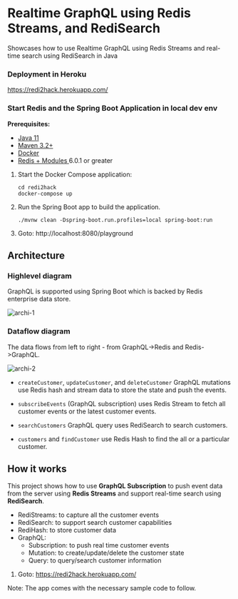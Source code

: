 # Realtime GraphQL using Redis Streams, and RediSearch

Showcases how to use Realtime GraphQL using Redis Streams and real-time search using RediSearch in Java

### Deployment in Heroku

https://redi2hack.herokuapp.com/

### Start Redis and the Spring Boot Application in local dev env

**Prerequisites:**

* [Java 11](https://sdkman.io/jdks)
* [Maven 3.2+](https://sdkman.io/sdks#maven)
* [Docker](https://www.docker.com/products/docker-desktop)
* [Redis + Modules ](https://hub.docker.com/r/redislabs/redismod) 6.0.1 or greater

1. Start the Docker Compose application:

    ```
    cd redi2hack
    docker-compose up
    ```
2. Run the Spring Boot app to build the application.

    ```
    ./mvnw clean -Dspring-boot.run.profiles=local spring-boot:run
    ```
3. Goto: http://localhost:8080/playground

## Architecture

### Highlevel diagram

GraphQL is supported using Spring Boot which is backed by Redis enterprise data store.

![archi-1](https://user-images.githubusercontent.com/2755263/117556723-2cff2b00-b029-11eb-8312-e405c5a17692.png)

### Dataflow diagram
The data flows from left to right - from GraphQL->Redis and Redis->GraphQL.

![archi-2](https://user-images.githubusercontent.com/2755263/117556725-325c7580-b029-11eb-8319-e27ef7e5cb74.png)

* `createCustomer`, `updateCustomer`, and `deleteCustomer` GraphQL mutations use Redis hash and stream data to store the
state and push the events.

* `subscribeEvents` (GraphQL subscription) uses Redis Stream to fetch all customer events or the
latest customer events.
  
* `searchCustomers` GraphQL query uses RediSearch to search customers. 

* `customers` and `findCustomer` use Redis Hash to find the all or a particular customer.

## How it works

This project shows how to use **GraphQL Subscription** to push event data from the server using **Redis Streams** and
support real-time search using **RediSearch**.

* RediStreams: to capture all the customer events
* RediSearch: to support search customer capabilities
* RediHash: to store customer data
* GraphQL:
    * Subscription: to push real time customer events
    * Mutation: to create/update/delete the customer state
    * Query: to query/search customer information

1. Goto: https://redi2hack.herokuapp.com/

Note: The app comes with the necessary sample code to follow. 
 
